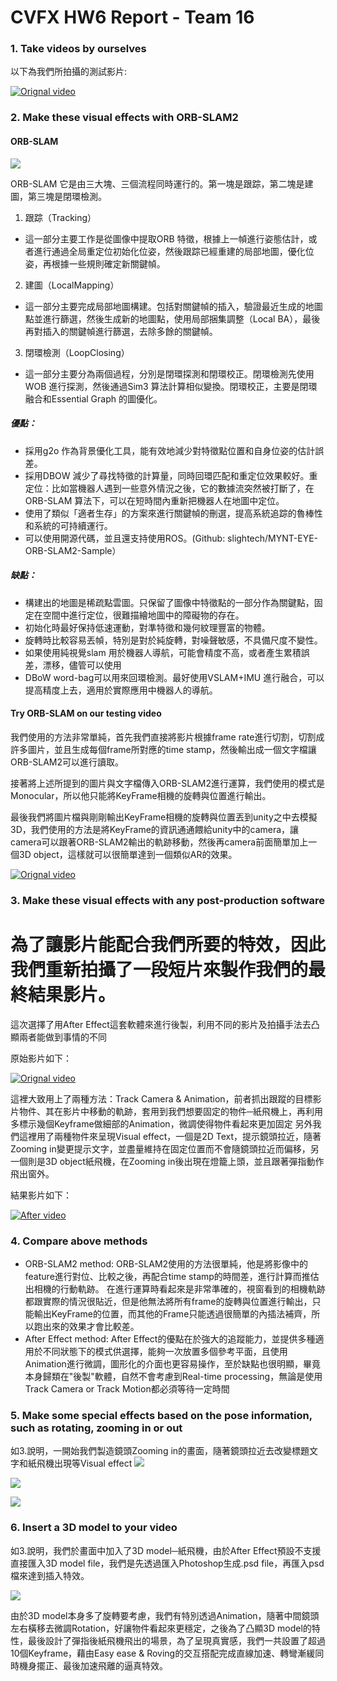# CVFX HW6 Report - Team 16

### 1. Take videos by ourselves
以下為我們所拍攝的測試影片:

[![Orignal video](http://img.youtube.com/vi/3TmlKczMQds/0.jpg)](https://youtu.be/3TmlKczMQds)

### 2. Make these visual effects with ORB-SLAM2

#### ORB-SLAM
![](https://i.imgur.com/AFCcaZk.png)

ORB-SLAM 它是由三大塊、三個流程同時運行的。第一塊是跟踪，第二塊是建圖，第三塊是閉環檢測。

1. 跟踪（Tracking）
- 這一部分主要工作是從圖像中提取ORB 特徵，根據上一幀進行姿態估計，或者進行通過全局重定位初始化位姿，然後跟踪已經重建的局部地圖，優化位姿，再根據一些規則確定新關鍵幀。

2. 建圖（LocalMapping）

- 這一部分主要完成局部地圖構建。包括對關鍵幀的插入，驗證最近生成的地圖點並進行篩選，然後生成新的地圖點，使用局部捆集調整（Local BA），最後再對插入的關鍵幀進行篩選，去除多餘的關鍵幀。

3. 閉環檢測（LoopClosing）

- 這一部分主要分為兩個過程，分別是閉環探測和閉環校正。閉環檢測先使用WOB 進行探測，然後通過Sim3 算法計算相似變換。閉環校正，主要是閉環融合和Essential Graph 的圖優化。

##### 優點：

* 採用g2o 作為背景優化工具，能有效地減少對特徵點位置和自身位姿的估計誤差。
* 採用DBOW 減少了尋找特徵的計算量，同時回環匹配和重定位效果較好。重定位：比如當機器人遇到一些意外情況之後，它的數據流突然被打斷了，在ORB-SLAM 算法下，可以在短時間內重新把機器人在地圖中定位。
* 使用了類似「適者生存」的方案來進行關鍵幀的刪選，提高系統追踪的魯棒性和系統的可持續運行。
* 可以使用開源代碼，並且還支持使用ROS。(Github: slightech/MYNT-EYE-ORB-SLAM2-Sample）

##### 缺點：

* 構建出的地圖是稀疏點雲圖。只保留了圖像中特徵點的一部分作為關鍵點，固定在空間中進行定位，很難描繪地圖中的障礙物的存在。
* 初始化時最好保持低速運動，對準特徵和幾何紋理豐富的物體。
* 旋轉時比較容易丟幀，特別是對於純旋轉，對噪聲敏感，不具備尺度不變性。
* 如果使用純視覺slam 用於機器人導航，可能會精度不高，或者產生累積誤差，漂移，儘管可以使用
* DBoW word-bag可以用來回環檢測。最好使用VSLAM+IMU 進行融合，可以提高精度上去，適用於實際應用中機器人的導航。

#### Try ORB-SLAM on our testing video
我們使用的方法非常單純，首先我們直接將影片根據frame rate進行切割，切割成許多圖片，並且生成每個frame所對應的time stamp，然後輸出成一個文字檔讓ORB-SLAM2可以進行讀取。

接著將上述所提到的圖片與文字檔傳入ORB-SLAM2進行運算，我們使用的模式是Monocular，所以他只能將KeyFrame相機的旋轉與位置進行輸出。

最後我們將圖片檔與剛剛輸出KeyFrame相機的旋轉與位置丟到unity之中去模擬3D，我們使用的方法是將KeyFrame的資訊通通餵給unity中的camera，讓camera可以跟著ORB-SLAM2輸出的軌跡移動，然後再camera前面簡單加上一個3D object，這樣就可以很簡單達到一個類似AR的效果。

[![Orignal video](http://img.youtube.com/vi/C8XTWXcMIWc/0.jpg)](https://youtu.be/C8XTWXcMIWc)
### 3. Make these visual effects with any post-production software

# 為了讓影片能配合我們所要的特效，因此我們重新拍攝了一段短片來製作我們的最終結果影片。

這次選擇了用After Effect這套軟體來進行後製，利用不同的影片及拍攝手法去凸顯兩者能做到事情的不同

原始影片如下：

[![Orignal video](http://img.youtube.com/vi/IpXLfVhbmdY/0.jpg)](https://youtu.be/IpXLfVhbmdY)

這裡大致用上了兩種方法：Track Camera & Animation，前者抓出跟蹤的目標影片物件、其在影片中移動的軌跡，套用到我們想要固定的物件─紙飛機上，再利用多標示幾個Keyframe做細部的Animation，微調使得物件看起來更加固定
另外我們這裡用了兩種物件來呈現Visual effect，一個是2D Text，提示鏡頭拉近，隨著Zooming in變更提示文字，並盡量維持在固定位置而不會隨鏡頭拉近而偏移，另一個則是3D object紙飛機，在Zooming in後出現在燈籠上頭，並且跟著彈指動作飛出窗外。

結果影片如下：

[![After video](http://img.youtube.com/vi/vIIGvNa-YIc/0.jpg)](https://youtu.be/vIIGvNa-YIc)

### 4. Compare above methods
* ORB-SLAM2 method:
ORB-SLAM2使用的方法很單純，他是將影像中的feature進行對位、比較之後，再配合time stamp的時間差，進行計算而推估出相機的行動軌跡。
在進行運算時看起來是非常準確的，視窗看到的相機軌跡都跟實際的情況很貼近，但是他無法將所有frame的旋轉與位置進行輸出，只能輸出KeyFrame的位置，而其他的Frame只能透過很簡單的內插法補齊，所以跑出來的效果才會比較差。
* After Effect method:
After Effect的優點在於強大的追蹤能力，並提供多種適用於不同狀態下的模式供選擇，能夠一次放置多個參考平面，且使用Animation進行微調，圖形化的介面也更容易操作，至於缺點也很明顯，畢竟本身歸類在"後製"軟體，自然不會考慮到Real-time processing，無論是使用Track Camera or Track Motion都必須等待一定時間 

### 5. Make some special effects based on the pose information, such as rotating, zooming in or out

如3.說明，一開始我們製造鏡頭Zooming in的畫面，隨著鏡頭拉近去改變標題文字和紙飛機出現等Visual effect
![](https://i.imgur.com/m9bSQxZ.png)

![](https://i.imgur.com/PtGQPYO.png)

![](https://i.imgur.com/QiFE0LA.png)


### 6. Insert a 3D model to your video

如3.說明，我們於畫面中加入了3D model─紙飛機，由於After Effect預設不支援直接匯入3D model file，我們是先透過匯入Photoshop生成.psd file，再匯入psd檔來達到插入特效。

![](https://i.imgur.com/xJDrKz6.png)

由於3D model本身多了旋轉要考慮，我們有特別透過Animation，隨著中間鏡頭左右橫移去微調Rotation，好讓物件看起來更穩定，之後為了凸顯3D model的特性，最後設計了彈指後紙飛機飛出的場景，為了呈現真實感，我們一共設置了超過10個Keyframe，藉由Easy ease & Roving的交互搭配完成直線加速、轉彎漸緩同時機身擺正、最後加速飛離的逼真特效。


